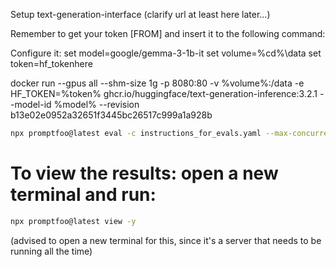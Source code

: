 Setup text-generation-interface (clarify url at least here later...)

Remember to get your token [FROM]
and insert it to the following command:

Configure it:
set model=google/gemma-3-1b-it
set volume=%cd%\data
set token=hf_tokenhere

docker run --gpus all --shm-size 1g -p 8080:80 -v %volume%:/data -e HF_TOKEN=%token% ghcr.io/huggingface/text-generation-inference:3.2.1 --model-id %model% --revision b13e02e0952a32651f3445bc26517c999a1a928b

```bash
npx promptfoo@latest eval -c instructions_for_evals.yaml --max-concurrency 1 --repeat 10 -y
```

# To view the results: open a new terminal and run:
```bash
npx promptfoo@latest view -y
```
(advised to open a new terminal for this, since it's a server that needs to be running all the time)